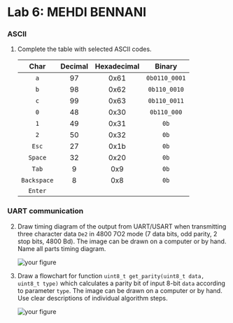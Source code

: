 # Lab 6: MEHDI BENNANI

### ASCII

1. Complete the table with selected ASCII codes.

   | **Char** | **Decimal** | **Hexadecimal** | **Binary** |
   | :-: | :-: | :-: | :-: |
   | `a` | 97 | 0x61 | `0b0110_0001` |
   | `b` | 98 | 0x62 | `0b110_0010` | 
   | `c` | 99 | 0x63 | `0b110_0011`|
   | `0` | 48 | 0x30 | `0b110_000` |
   | `1` | 49 | 0x31 |  `0b` |
   | `2` | 50 | 0x32 |  `0b` |
   | `Esc` | 27 | 0x1b |  `0b` |
   | `Space` | 32 | 0x20 |  `0b` |
   | `Tab` | 9 | 0x9 |  `0b` |
   | `Backspace` | 8 | 0x8 |  `0b` |
   | `Enter` |  |  |  |

### UART communication

2. Draw timing diagram of the output from UART/USART when transmitting three character data `De2` in 4800 7O2 mode (7 data bits, odd parity, 2 stop bits, 4800&nbsp;Bd). The image can be drawn on a computer or by hand. Name all parts timing diagram.

   ![your figure]()

3. Draw a flowchart for function `uint8_t get_parity(uint8_t data, uint8_t type)` which calculates a parity bit of input 8-bit `data` according to parameter `type`. The image can be drawn on a computer or by hand. Use clear descriptions of individual algorithm steps.

   ![your figure]()